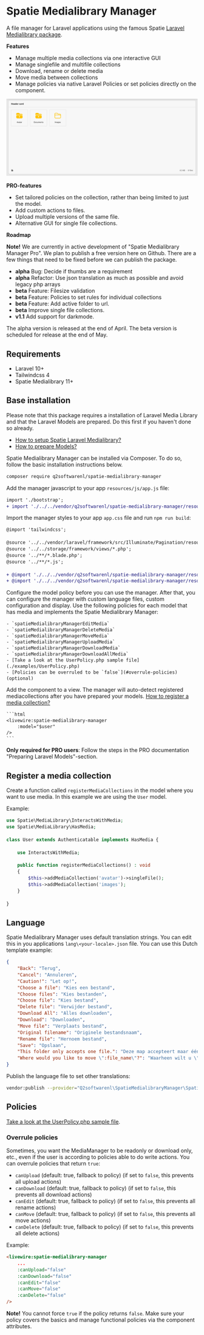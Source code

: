 # Spatie Medialibrary Manager
A file manager for Laravel applications using the famous Spatie [Laravel Medialibrary package](https://github.com/spatie/laravel-medialibrary).

**Features**
- Manage multiple media collections via one interactive GUI
- Manage singlefile and multifile collections
- Download, rename or delete media
- Move media between collections
- Manage policies via native Laravel Policies or set policies directly on the component.

![Manager](./manager.png)

**PRO-features**
- Set tailored policies on the collection, rather than being limited to just the model.
- Add custom actions to files.
- Upload multiple versions of the same file.
- Alternative GUI for single file collections.

**Roadmap**

**Note!** We are currently in active development of "Spatie Medialibrary Manager Pro". We plan to publish a free version here on Github. There are a few things that need to be fixed before we can publish the package.

- **alpha** Bug: Decide if thumbs are a requirement  
- **alpha** Refactor: Use json translation as much as possible and avoid legacy php arrays  
- **beta** Feature: Filesize validation
- **beta** Feature: Policies to set rules for individual collections
- **beta** Feature: Add active folder to url.
- **beta** Improve single file collections.
- **v1.1** Add support for darkmode.

The alpha version is released at the end of April. 
The beta version is scheduled for release at the end of May.

## Requirements
- Laravel 10+
- Tailwindcss 4
- Spatie Medialibrary 11+

## Base installation

Please note that this package requires a installation of Laravel Media Library and that the Laravel Models are prepared. Do this first if you haven't done so already.
- [How to setup Spatie Laravel Medialibrary?](https://spatie.be/docs/laravel-medialibrary/v11/installation-setup)
- [How to prepare Models?](https://spatie.be/docs/laravel-medialibrary/v11/basic-usage/preparing-your-model)

Spatie Medialibrary Manager can be installed via Composer. To do so, follow the basic installation instructions below. 

```bash
composer require q2softwarenl/spatie-medialibrary-manager
```

Add the manager javascript to your app `resources/js/app.js` file:
```diff
import './bootstrap';
+ import './../../vendor/q2softwarenl/spatie-medialibrary-manager/resources/js/manager';
```

Import the manager styles to your app `app.css` file and run `npm run build`:
```diff
@import 'tailwindcss';

@source '../../vendor/laravel/framework/src/Illuminate/Pagination/resources/views/*.blade.php';
@source '../../storage/framework/views/*.php';
@source '../**/*.blade.php';
@source '../**/*.js';

+ @import './../../vendor/q2softwarenl/spatie-medialibrary-manager/resources/css/manager.css'; 
+ @import './../../vendor/q2softwarenl/spatie-medialibrary-manager/resources/css/theme/default.css';
```

Configure the model policy before you can use the manager. After that, you can configure the manager with custom language files, custom configuration and display. Use the following policies for each model that has media and implements the Spatie Medialibrary Manager:

    - `spatieMedialibraryManagerEditMedia`
    - `spatieMedialibraryManagerDeleteMedia`
    - `spatieMedialibraryManagerMoveMedia`
    - `spatieMedialibraryManagerUploadMedia`
    - `spatieMedialibraryManagerDownloadMedia`
    - `spatieMedialibraryManagerDownloadAllMedia`
    - [Take a look at the UserPolicy.php sample file](./examples/UserPolicy.php)
    - [Policies can be overruled to be `false`](#overrule-policies) (optional)

Add the component to a view. The manager will auto-detect registered mediacollections after you have prepared your models. [How to register a media collection?](#register-a-media-collection)

    ```html
    <livewire:spatie-medialibrary-manager
        :model="$user"
    />
    ```

**Only required for PRO users**: Follow the steps in the PRO documentation "Preparing Laravel Models"-section.

## Register a media collection
Create a function called `registerMediaCollections` in the model where you want to use media. In this example we are using the `User` model. 

Example:

```php
use Spatie\MediaLibrary\InteractsWithMedia;
use Spatie\MediaLibrary\HasMedia;

class User extends Authenticatable implements HasMedia { 
    
    use InteractsWithMedia;
    
    public function registerMediaCollections() : void
    {
        $this->addMediaCollection('avatar')->singleFile();
        $this->addMediaCollection('images');
    }

}
```

## Language
Spatie Medialibrary Manager uses default translation strings. You can edit this in you applications `lang\<your-locale>.json` file. You can use this Dutch template example:

```json
{
    "Back": "Terug",
	"Cancel": "Annuleren",
	"Caution!": "Let op!",
	"Choose a file": "Kies een bestand",
	"Choose files": "Kies bestanden",
	"Choose file": "Kies bestand",
	"Delete file": "Verwijder bestand",
	"Download All": "Alles downloaden",
	"Download": "Downloaden",
	"Move file": "Verplaats bestand",
	"Original filename": "Originele bestandsnaam",
	"Rename file": "Hernoem bestand",
	"Save": "Opslaan",
	"This folder only accepts one file.": "Deze map accepteert maar één bestand.",
	"Where would you like to move \":file_name\"?": "Waarheen wilt u \":file_name\" verplaatsen?"
}
```

Publish the language file to set other translations:

```bash
vendor:publish --provider="Q2softwarenl\SpatieMedialibraryManager\SpatieMedialibraryManagerServiceProvider" --tag="lang"
```

## Policies

[Take a look at the UserPolicy.php sample file](./examples/UserPolicy.php).

### Overrule policies

Sometimes, you want the MediaManager to be readonly or download only, etc., even if the user is according to policies able to do write actions. You can overrule policies that return `true`:

- `canUpload` (default: true, fallback to policy) (if set to `false`, this prevents all upload actions)
- `canDownload` (default: true, fallback to policy) (if set to `false`, this prevents all download actions)
- `canEdit` (default: true, fallback to policy) (if set to `false`, this prevents all rename actions)
- `canMove` (default: true, fallback to policy) (if set to `false`, this prevents all move actions)
- `canDelete` (default: true, fallback to policy) (if set to `false`, this prevents all delete actions)

Example:

```html
<livewire:spatie-medialibrary-manager
    ...
    :canUpload="false"
    :canDownload="false"
    :canEdit="false"
    :canMove="false"
    :canDelete="false"
/>
```

**Note!** You cannot force `true` if the policy returns `false`. Make sure your policy covers the basics and manage functional policies via the component attributes.